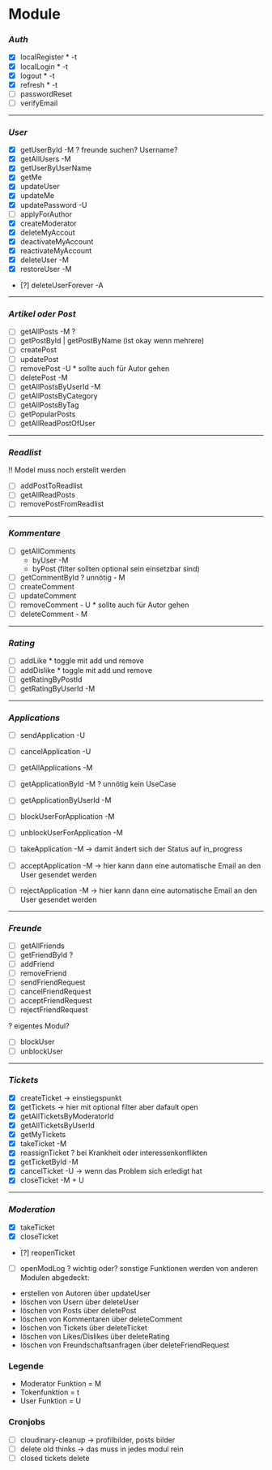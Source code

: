 # Module

### _Auth_

- [x] localRegister \* -t
- [x] localLogin \* -t
- [x] logout \* -t
- [x] refresh \* -t
- [ ] passwordReset
- [ ] verifyEmail

---

### _User_

- [x] getUserById -M ? freunde suchen? Username?
- [x] getAllUsers -M
- [x] getUserByUserName
- [x] getMe
- [x] updateUser
- [x] updateMe
- [x] updatePassword -U
- [ ] applyForAuthor
- [x] createModerator
- [x] deleteMyAccout
- [x] deactivateMyAccount
- [x] reactivateMyAccount
- [x] deleteUser -M
- [x] restoreUser -M
- [?] deleteUserForever -A

---

### _Artikel oder Post_

- [ ] getAllPosts -M ?
- [ ] getPostById | getPostByName (ist okay wenn mehrere)
- [ ] createPost
- [ ] updatePost
- [ ] removePost -U \* sollte auch für Autor gehen
- [ ] deletePost -M
- [ ] getAllPostsByUserId -M
- [ ] getAllPostsByCategory
- [ ] getAllPostsByTag
- [ ] getPopularPosts
- [ ] getAllReadPostOfUser

---

### _Readlist_

!! Model muss noch erstellt werden

- [ ] addPostToReadlist
- [ ] getAllReadPosts
- [ ] removePostFromReadlist

---

### _Kommentare_

- [ ] getAllComments
  - byUser -M
  - byPost (filter sollten optional sein einsetzbar sind)
- [ ] getCommentById ? unnötig - M
- [ ] createComment
- [ ] updateComment
- [ ] removeComment - U \* sollte auch für Autor gehen
- [ ] deleteComment - M

---

### _Rating_

- [ ] addLike \* toggle mit add und remove
- [ ] addDislike \* toggle mit add und remove
- [ ] getRatingByPostId
- [ ] getRatingByUserId -M

---

### _Applications_

- [ ] sendApplication -U
- [ ] cancelApplication -U
- [ ] getAllApplications -M
- [ ] getApplicationById -M ? unnötig kein UseCase
- [ ] getApplicationByUserId -M
- [ ] blockUserForApplication -M
- [ ] unblockUserForApplication -M

- [ ] takeApplication -M -> damit ändert sich der Status auf in_progress
- [ ] acceptApplication -M -> hier kann dann eine automatische Email an den User gesendet werden
- [ ] rejectApplication -M -> hier kann dann eine automatische Email an den User gesendet werden

---

### _Freunde_

- [ ] getAllFriends
- [ ] getFriendById ?
- [ ] addFriend
- [ ] removeFriend
- [ ] sendFriendRequest
- [ ] cancelFriendRequest
- [ ] acceptFriendRequest
- [ ] rejectFriendRequest

? eigentes Modul?

- [ ] blockUser
- [ ] unblockUser

---

### _Tickets_

- [x] createTicket -> einstiegspunkt
- [x] getTickets -> hier mit optional filter aber dafault open
- [x] getAllTicketsByModeratorId
- [x] getAllTicketsByUserId
- [x] getMyTickets
- [x] takeTicket -M
- [x] reassignTicket ? bei Krankheit oder interessenkonflikten
- [x] getTicketById -M
- [x] cancelTicket -U -> wenn das Problem sich erledigt hat
- [x] closeTicket -M + U

---

### _Moderation_

- [x] takeTicket
- [x] closeTicket
- [?] reopenTicket
- [ ] openModLog ? wichtig oder?
      sonstige Funktionen werden von anderen Modulen abgedeckt:
- erstellen von Autoren über updateUser
- löschen von Usern über deleteUser
- löschen von Posts über deletePost
- löschen von Kommentaren über deleteComment
- löschen von Tickets über deleteTicket
- löschen von Likes/Dislikes über deleteRating
- löschen von Freundschaftsanfragen über deleteFriendRequest

### Legende

- Moderator Funktion = M
- Tokenfunktion = t
- User Funktion = U

### Cronjobs

- [ ] cloudinary-cleanup -> profilbilder, posts bilder
- [ ] delete old thinks -> das muss in jedes modul rein
- [ ] closed tickets delete
